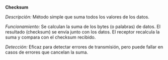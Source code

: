 **Checksum**

_Descripción:_ Método simple que suma todos los valores de los datos.

_Funcionamiento:_ Se calculan la suma de los bytes (o palabras) de datos.
El resultado (checksum) se envía junto con los datos.
El receptor recalcula la suma y compara con el checksum recibido.

_Detección:_ Eficaz para detectar errores de transmisión, pero puede fallar en casos de errores que cancelan la suma.
